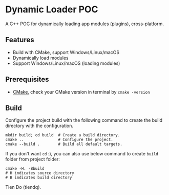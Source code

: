 Dynamic Loader POC
==================

A C++ POC for dynamically loading app modules (plugins), cross-platform.

## Features
* Build with CMake, support Windows/Linux/macOS
* Dynamically load modules
* Support Windows/Linux/macOS (loading modules)

## Prerequisites
* [CMake](http://www.cmake.org/), check your CMake version in terminal by `cmake -version`

## Build
Configure the project build with the following command to create the build directory with the configuration.

```
mkdir build; cd build  # Create a build directory.
cmake ..               # Configure the project.
cmake --build .        # Build all default targets.
```

If you don't want `cd` :), you can also use below command to create `build` folder from project folder:

```
cmake -H. -Bbuild
# H indicates source directory
# B indicates build directory
```

Tien Do (tiendq).